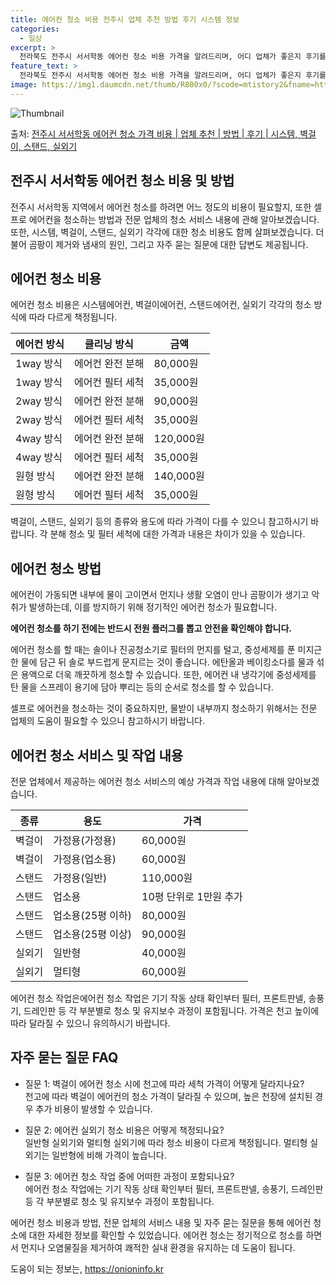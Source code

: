 ```yaml
---
title: 에어컨 청소 비용 전주시 업체 추천 방법 후기 시스템 정보
categories:
  - 일상
excerpt: >
  전라북도 전주시 서서학동 에어컨 청소 비용 가격을 알려드리며, 어디 업체가 좋은지 후기를 통해 알아보겠습니다. 현재 글에서는 시스템, 벽걸이, 스탠드, 실외기 각각에 대해 청소 비용이 나와 있으니 참고하시면 되겠습니다. 에어컨 분해 청소 방법 보기 👈 클릭셀프 에어컨 청소 방법 보기👈 클릭전주시 서서학동 에어컨 청소 비용시스템에어컨 방식클리닝방식금액1way 방식에어컨 완전분해80,000원1way 방식에어컨 필터세척35,000원2way 방식에어컨 완전분해90,000원2way 방식에어컨 필터세척35,000원4way 방식에어컨 완전분해120,000원4way 방식에어컨 필터세척35,000원원형방식에어컨 완전분해140,000원원형방식에어컨 필터세척35,000원에어컨 청소 견적 샘플 보기 👈 클릭에어컨 냄새의 원인..
feature_text: >
  전라북도 전주시 서서학동 에어컨 청소 비용 가격을 알려드리며, 어디 업체가 좋은지 후기를 통해 알아보겠습니다. 현재 글에서는 시스템, 벽걸이, 스탠드, 실외기 각각에 대해 청소 비용이 나와 있으니 참고하시면 되겠습니다. 에어컨 분해 청소 방법 보기 👈 클릭셀프 에어컨 청소 방법 보기👈 클릭전주시 서서학동 에어컨 청소 비용시스템에어컨 방식클리닝방식금액1way 방식에어컨 완전분해80,000원1way 방식에어컨 필터세척35,000원2way 방식에어컨 완전분해90,000원2way 방식에어컨 필터세척35,000원4way 방식에어컨 완전분해120,000원4way 방식에어컨 필터세척35,000원원형방식에어컨 완전분해140,000원원형방식에어컨 필터세척35,000원에어컨 청소 견적 샘플 보기 👈 클릭에어컨 냄새의 원인..
image: https://img1.daumcdn.net/thumb/R800x0/?scode=mtistory2&fname=https%3A%2F%2Fblog.kakaocdn.net%2Fdn%2FbA7y7H%2FbtsHv7xvNOh%2FrVv1bAKggcb28F38Y6pJDk%2Fimg.webp
---
```


![Thumbnail](https://img1.daumcdn.net/thumb/R800x0/?scode=mtistory2&fname=https%3A%2F%2Fblog.kakaocdn.net%2Fdn%2FbA7y7H%2FbtsHv7xvNOh%2FrVv1bAKggcb28F38Y6pJDk%2Fimg.webp)

<p>출처: <a href="https://onioninfo.kr/entry/%EC%A0%84%EC%A3%BC%EC%8B%9C-%EC%84%9C%EC%84%9C%ED%95%99%EB%8F%99-%EC%97%90%EC%96%B4%EC%BB%A8-%EC%B2%AD%EC%86%8C-%EA%B0%80%EA%B2%A9-%EB%B9%84%EC%9A%A9-%EC%97%85%EC%B2%B4-%EC%B6%94%EC%B2%9C-%EB%B0%A9%EB%B2%95-%ED%9B%84%EA%B8%B0-%EC%8B%9C%EC%8A%A4%ED%85%9C-%EB%B2%BD%EA%B1%B8%EC%9D%B4-%EC%8A%A4%ED%83%A0%EB%93%9C-%EC%8B%A4%EC%99%B8%EA%B8%B0" rel="dofollow">전주시 서서학동 에어컨 청소 가격 비용 | 업체 추천 | 방법 | 후기 | 시스템, 벽걸이, 스탠드, 실외기</a> </p>

## 전주시 서서학동 에어컨 청소 비용 및 방법



전주시 서서학동 지역에서 에어컨 청소를 하려면 어느 정도의 비용이 필요할지, 또한 셀프로 에어컨을 청소하는 방법과 전문 업체의 청소 서비스
내용에 관해 알아보겠습니다. 또한, 시스템, 벽걸이, 스탠드, 실외기 각각에 대한 청소 비용도 함께 살펴보겠습니다. 더불어 곰팡이 제거와
냄새의 원인, 그리고 자주 묻는 질문에 대한 답변도 제공됩니다.

## 에어컨 청소 비용

에어컨 청소 비용은 시스템에어컨, 벽걸이에어컨, 스탠드에어컨, 실외기 각각의 청소 방식에 따라 다르게 책정됩니다.

**에어컨 방식** | **클리닝 방식** | **금액**  
---|---|---  
1way 방식 | 에어컨 완전 분해 | 80,000원  
1way 방식 | 에어컨 필터 세척 | 35,000원  
2way 방식 | 에어컨 완전 분해 | 90,000원  
2way 방식 | 에어컨 필터 세척 | 35,000원  
4way 방식 | 에어컨 완전 분해 | 120,000원  
4way 방식 | 에어컨 필터 세척 | 35,000원  
원형 방식 | 에어컨 완전 분해 | 140,000원  
원형 방식 | 에어컨 필터 세척 | 35,000원  
  
벽걸이, 스탠드, 실외기 등의 종류와 용도에 따라 가격이 다를 수 있으니 참고하시기 바랍니다. 각 분해 청소 및 필터 세척에 대한 가격과
내용은 차이가 있을 수 있습니다.

## 에어컨 청소 방법

에어컨이 가동되면 내부에 물이 고이면서 먼지나 생활 오염이 만나 곰팡이가 생기고 악취가 발생하는데, 이를 방지하기 위해 정기적인 에어컨
청소가 필요합니다.

**에어컨 청소를 하기 전에는 반드시 전원 플러그를 뽑고 안전을 확인해야 합니다.**

에어컨 청소를 할 때는 솔이나 진공청소기로 필터의 먼지를 털고, 중성세제를 푼 미지근한 물에 담근 뒤 솔로 부드럽게 문지르는 것이 좋습니다.
에탄올과 베이킹소다를 물과 섞은 용액으로 더욱 깨끗하게 청소할 수 있습니다. 또한, 에어컨 내 냉각기에 중성세제를 탄 물을 스프레이 용기에
담아 뿌리는 등의 순서로 청소를 할 수 있습니다.

셀프로 에어컨을 청소하는 것이 중요하지만, 물받이 내부까지 청소하기 위해서는 전문 업체의 도움이 필요할 수 있으니 참고하시기 바랍니다.



## 에어컨 청소 서비스 및 작업 내용

전문 업체에서 제공하는 에어컨 청소 서비스의 예상 가격과 작업 내용에 대해 알아보겠습니다.

**종류** | **용도** | **가격**  
---|---|---  
벽걸이 | 가정용(가정용) | 60,000원  
벽걸이 | 가정용(업소용) | 60,000원  
스탠드 | 가정용(일반) | 110,000원  
스탠드 | 업소용 | 10평 단위로 1만원 추가  
스탠드 | 업소용(25평 이하) | 80,000원  
스탠드 | 업소용(25평 이상) | 90,000원  
실외기 | 일반형 | 40,000원  
실외기 | 멀티형 | 60,000원  
  
에어컨 청소 작업은에어컨 청소 작업은 기기 작동 상태 확인부터 필터, 프론트판넬, 송풍기, 드레인판 등 각 부분별로 청소 및 유지보수 과정이
포함됩니다. 가격은 천고 높이에 따라 달라질 수 있으니 유의하시기 바랍니다.

## 자주 묻는 질문 FAQ

  * 질문 1: 벽걸이 에어컨 청소 시에 천고에 따라 세척 가격이 어떻게 달라지나요?   
천고에 따라 벽걸이 에어컨의 청소 가격이 달라질 수 있으며, 높은 천장에 설치된 경우 추가 비용이 발생할 수 있습니다.

  * 질문 2: 에어컨 실외기 청소 비용은 어떻게 책정되나요?   
일반형 실외기와 멀티형 실외기에 따라 청소 비용이 다르게 책정됩니다. 멀티형 실외기는 일반형에 비해 가격이 높습니다.

  * 질문 3: 에어컨 청소 작업 중에 어떠한 과정이 포함되나요?   
에어컨 청소 작업에는 기기 작동 상태 확인부터 필터, 프론트판넬, 송풍기, 드레인판 등 각 부분별로 청소 및 유지보수 과정이 포함됩니다.



에어컨 청소 비용과 방법, 전문 업체의 서비스 내용 및 자주 묻는 질문을 통해 에어컨 청소에 대한 자세한 정보를 확인할 수 있었습니다.
에어컨 청소는 정기적으로 청소를 하면서 먼지나 오염물질을 제거하여 쾌적한 실내 환경을 유지하는 데 도움이 됩니다.



 

도움이 되는 정보는, <a href="https://onioninfo.kr" rel="dofollow">https://onioninfo.kr</a>


